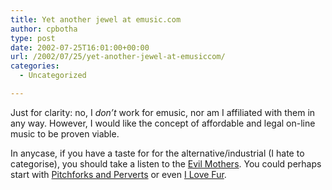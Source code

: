 ```yaml
---
title: Yet another jewel at emusic.com
author: cpbotha
type: post
date: 2002-07-25T16:01:00+00:00
url: /2002/07/25/yet-another-jewel-at-emusiccom/
categories:
  - Uncategorized

---
```

Just for clarity: no, I _don&#8217;t_ work for emusic, nor am I affiliated with them in any way. However, I would like the concept of affordable and legal on-line music to be proven viable.

In anycase, if you have a taste for for the alternative/industrial (I hate to categorise), you should take a listen to the [Evil Mothers][1]. You could perhaps start with [Pitchforks and Perverts][2] or even [I Love Fur][3].

 [1]: http://www.emusic.com/artist/10559/10559231.html
 [2]: http://www.emusic.com/cd/10596/10596027.html
 [3]: http://www.emusic.com/cd/10595/10595861.html
